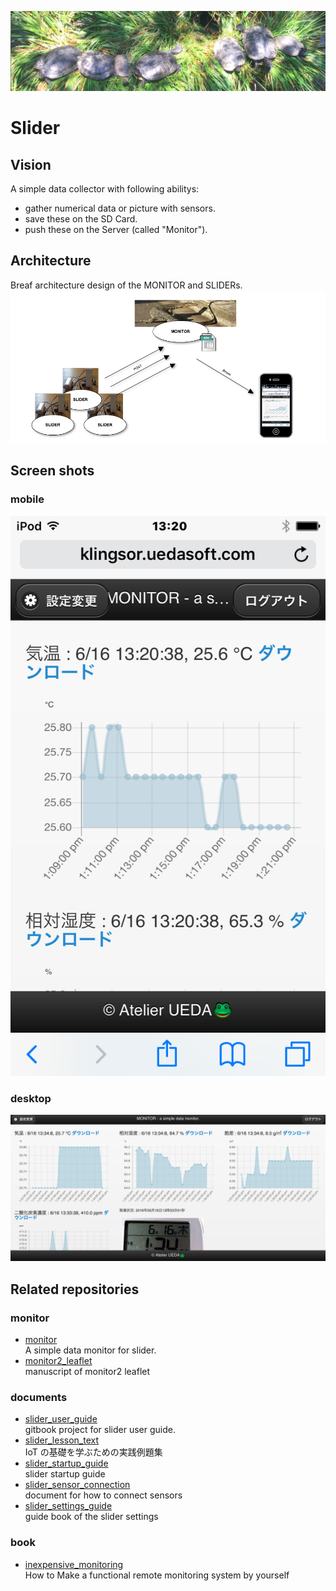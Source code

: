 ![Slider](https://github.com/UedaTakeyuki/slider/blob/master/doc/sliders.png)
# Slider

## Vision
A simple data collector with following abilitys:
- gather numerical data or picture with sensors.
- save these on the SD Card.
- push these on the Server (called "Monitor").

## Architecture
Breaf architecture design of the MONITOR and SLIDERs.
![architecture](https://github.com/UedaTakeyuki/monitor/blob/master/doc/architecture.png)

## Screen shots
### mobile
![mobile](https://github.com/UedaTakeyuki/monitor/blob/master/doc/mobile.PNG)
### desktop
![desktop](https://github.com/UedaTakeyuki/monitor/blob/master/doc/desktop.png)

## Related repositories
### monitor
- [monitor](https://github.com/UedaTakeyuki/monitor)  
  A simple data monitor for slider.
- [monitor2_leaflet](https://github.com/UedaTakeyuki/monitor2_leaflet)  
  manuscript of monitor2 leaflet

### documents
- [slider_user_guide](https://github.com/UedaTakeyuki/slider_user_guide)  
  gitbook project for slider user guide.
- [slider_lesson_text](https://github.com/UedaTakeyuki/slider_lesson_text)  
  IoT の基礎を学ぶための実践例題集
- [slider_startup_guide](https://github.com/UedaTakeyuki/slider_startup_guide)  
  slider startup guide
- [slider_sensor_connection](https://github.com/UedaTakeyuki/slider_sensor_connection)  
  document for how to connect sensors
- [slider_settings_guide](https://github.com/UedaTakeyuki/slider_settings_guide)  
  guide book of the slider settings

### book
- [inexpensive_monitoring](https://github.com/UedaTakeyuki/inexpensive_monitoring)  
  How to Make a functional remote monitoring system by yourself
